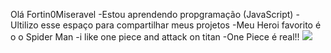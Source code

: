 
Olá Fortin0Miseravel
-Estou aprendendo propgramação (JavaScript)
-Ultilizo esse espaço para compartilhar meus projetos
-Meu Heroi favorito é o o Spider Man
-i like one piece and attack on titan
-One Piece é real!!
![](https://media.tenor.com/RTQAYTEjI_UAAAAC/shrek.gif)

